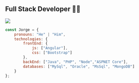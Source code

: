 ## Full Stack Developer 👨‍💻

[![](https://img.shields.io/badge/LinkedIn-Jorge-blue)](https://www.linkedin.com/in/jorge-vicente-ramiro-0b37041a3/)

```javascript
const Jorge = {
    pronouns: "He" | "Him",
    technologies: {
        frontEnd: {
            js: ["Angular"],
            css: ["Bootstrap"]
        },
        backEnd: ["Java", "PHP", "Node","ASPNET Core"],
        databases: ["MySql", "Oracle", "MsSql", "MongoDB"]
    }
};
```
<!--
**Gorgias82/Gorgias82** is a ✨ _special_ ✨ repository because its `README.md` (this file) appears on your GitHub profile.

Here are some ideas to get you started:

- 🔭 I’m currently working on ...
- 🌱 I’m currently learning ...
- 👯 I’m looking to collaborate on ...
- 🤔 I’m looking for help with ...
- 💬 Ask me about ...
- 📫 How to reach me: ...
- 😄 Pronouns: ...
- ⚡ Fun fact: ...
-->
